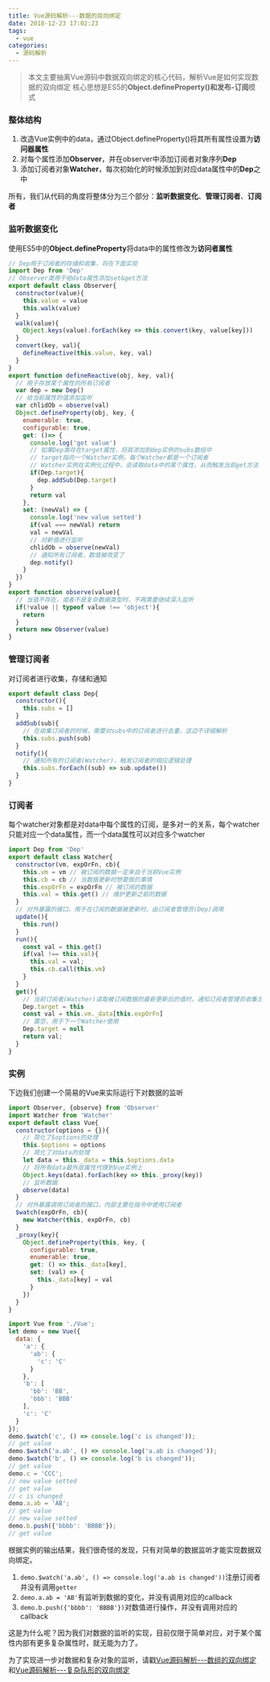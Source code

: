 ```yaml
---
title: Vue源码解析---数据的双向绑定
date: 2018-12-23 17:02:23
tags:
  - vue
categories:
  - 源码解析
---
```


> 本文主要抽离Vue源码中数据双向绑定的核心代码，解析Vue是如何实现数据的双向绑定
> 核心思想是ES5的**Object.defineProperty()**和**发布-订阅**模式

### 整体结构

1. 改造Vue实例中的data，通过Object.defineProperty()将其所有属性设置为**访问器属性**
2. 对每个属性添加**Observer**，并在observer中添加订阅者对象序列**Dep**
3. 添加订阅者对象**Watcher**，每次初始化的时候添加到对应data属性中的**Dep**之中

所有，我们从代码的角度将整体分为三个部分：**监听数据变化**、**管理订阅者**、**订阅者**

### 监听数据变化

使用ES5中的**Object.defineProperty**将data中的属性修改为**访问者属性**

```js
// Dep用于订阅者的存储和收集，将在下面实现
import Dep from 'Dep'
// Observer类用于给data属性添加set&get方法
export default class Observer{
  constructor(value){
    this.value = value
    this.walk(value)
  }
  walk(value){
    Object.keys(value).forEach(key => this.convert(key, value[key]))
  }
  convert(key, val){
    defineReactive(this.value, key, val)
  }
}
export function defineReactive(obj, key, val){
  // 用于存放某个属性的所有订阅者
  var dep = new Dep()
  // 给当前属性的值添加监听
  var chlidOb = observe(val)
  Object.defineProperty(obj, key, {
    enumerable: true,
    configurable: true,
    get: ()=> {
      console.log('get value')
      // 如果Dep类存在target属性，将其添加到dep实例的subs数组中
      // target指向一个Watcher实例，每个Watcher都是一个订阅者
      // Watcher实例在实例化过程中，会读取data中的某个属性，从而触发当前get方法
      if(Dep.target){
        dep.addSub(Dep.target)
      }
      return val
    },
    set: (newVal) => {
      console.log('new value setted')
      if(val === newVal) return
      val = newVal
      // 对新值进行监听
      chlidOb = observe(newVal)
      // 通知所有订阅者，数值被改变了
      dep.notify()
    }
  })
}
export function observe(value){
  // 当值不存在，或者不是复杂数据类型时，不再需要继续深入监听
  if(!value || typeof value !== 'object'){
    return
  }
  return new Observer(value)
}
```

### 管理订阅者

对订阅者进行收集，存储和通知

```js
export default class Dep{
  constructor(){
    this.subs = []
  }
  addSub(sub){
    // 在收集订阅者的时候，需要对subs中的订阅者进行去重，这边不详细解析
    this.subs.push(sub)
  }
  notify(){
    // 通知所有的订阅者(Watcher)，触发订阅者的相应逻辑处理
    this.subs.forEach((sub) => sub.update())
  }
}
```

### 订阅者

每个watcher对象都是对data中每个属性的订阅，是多对一的关系，每个watcher只能对应一个data属性，而一个data属性可以对应多个watcher

```js
import Dep from 'Dep'
export default class Watcher{
  constructor(vm, expOrFn, cb){
    this.vm = vm // 被订阅的数据一定来自于当前Vue实例
    this.cb = cb // 当数据更新时想要做的事情
    this.expOrFn = expOrFn // 被订阅的数据
    this.val = this.get() // 维护更新之前的数据
  }
  // 对外暴露的接口，用于在订阅的数据被更新时，由订阅者管理员(Dep)调用
  update(){
    this.run()
  }
  run(){
    const val = this.get()
    if(val !== this.val){
      this.val = val;
      this.cb.call(this.vm)
    }
  }
  get(){
    // 当前订阅者(Watcher)读取被订阅数据的最新更新后的值时，通知订阅者管理员收集当前订阅者
    Dep.target = this
    const val = this.vm._data[this.expOrFn]
    // 置空，用于下一个Watcher使用
    Dep.target = null
    return val;
  }
}
```

### 实例

下边我们创建一个简易的Vue来实际运行下对数据的监听

```js
import Observer, {observe} from 'Observer'
import Watcher from 'Watcher'
export default class Vue{
  constructor(options = {}){
    // 简化了$options的处理
    this.$options = options
    // 简化了对data的处理
    let data = this._data = this.$options.data
    // 将所有data最外层属性代理到Vue实例上
    Object.keys(data).forEach(key => this._proxy(key))
    // 监听数据
    observe(data)
  }
  // 对外暴露调用订阅者的接口，内部主要在指令中使用订阅者
  $watch(expOrFn, cb){
    new Watcher(this, expOrFn, cb)
  }
  _proxy(key){
    Object.defineProperty(this, key, {
      configurable: true,
      enumerable: true,
      get: () => this._data[key],
      set: (val) => {
        this._data[key] = val
      }
    })
  }
}
```

```js
import Vue from './Vue';
let demo = new Vue({
  data: {
    'a': {
      'ab': {
        'c': 'C'
      }
    },
    'b': [
      'bb': 'BB',
      'bbb': 'BBB'
    ],
    'c': 'C'
  }
});
demo.$watch('c', () => console.log('c is changed'));
// get value
demo.$watch('a.ab', () => console.log('a.ab is changed'));
demo.$watch('b', () => console.log('b is changed'));
// get value
demo.c = 'CCC';
// new value setted
// get value
// c is changed
demo.a.ab = 'AB';
// get value
// new value setted
demo.b.push({'bbbb': 'BBBB'});
// get value
```

根据实例的输出结果，我们很奇怪的发现，只有对简单的数据监听才能实现数据双向绑定。

1. `demo.$watch('a.ab', () => console.log('a.ab is changed'))`注册订阅者并没有调用`getter`
2. `demo.a.ab = 'AB'`有监听到数据的变化，并没有调用对应的callback
3. `demo.b.push({'bbbb': 'BBBB'})`对数值进行操作，并没有调用对应的callback

这是为什么呢？因为我们对数据的监听的实现，目前仅限于简单对应，对于某个属性内部有更多复杂属性时，就无能为力了。

为了实现进一步对数据和复杂对象的监听，请戳[Vue源码解析---数组的双向绑定]()和[Vue源码解析---复杂队形的双向绑定]()
